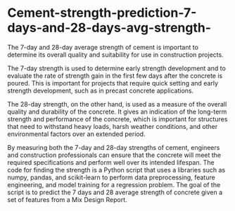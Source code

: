 # Cement-strength-prediction-7-days-and-28-days-avg-strength-
The 7-day and 28-day average strength of cement is important to determine its overall quality and suitability for use in construction projects.

The 7-day strength is used to determine early strength development and to evaluate the rate of strength gain in the first few days after the concrete is poured. This is important for projects that require quick setting and early strength development, such as in precast concrete applications.

The 28-day strength, on the other hand, is used as a measure of the overall quality and durability of the concrete. It gives an indication of the long-term strength and performance of the concrete, which is important for structures that need to withstand heavy loads, harsh weather conditions, and other environmental factors over an extended period.

By measuring both the 7-day and 28-day strengths of cement, engineers and construction professionals can ensure that the concrete will meet the required specifications and perform well over its intended lifespan.
The code for finding the strength is a Python script that uses a libraries such as numpy, pandas, and scikit-learn to perform data preprocessing, feature engineering, and model training for a regression problem. The goal of the script is to predict the 7 days and 28 average strength of concrete given a set of features from a Mix Design Report.
